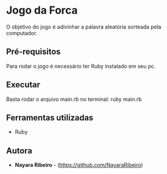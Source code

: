 # Jogo da Forca

O objetivo do jogo é adivinhar a palavra aleatória sorteada pela computador.

## Pré-requisitos

Para rodar o jogo é necessário ter Ruby instalado em seu pc.

## Executar

Basta rodar o arquivo main.rb no terminal:
ruby main.rb

## Ferramentas utilizadas

* Ruby

## Autora

* **Nayara Ribeiro** - (https://github.com/NayaraRibeiro)

